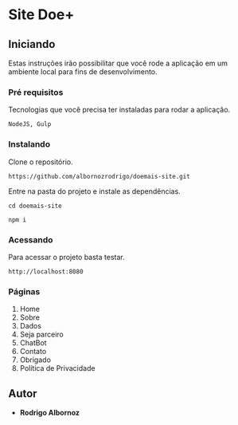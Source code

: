 
# Site Doe+

## Iniciando

Estas instruções irão possibilitar que você rode a aplicação em um ambiente local para fins de desenvolvimento.

### Pré requisitos

Tecnologias que você precisa ter instaladas para rodar a aplicação.

```
NodeJS, Gulp
```

### Instalando

Clone o repositório.

```
https://github.com/albornozrodrigo/doemais-site.git
```

Entre na pasta do projeto e instale as dependências.

```
cd doemais-site
```

```
npm i
```

### Acessando

Para acessar o projeto basta testar.
```
http://localhost:8080
```

### Páginas

1. Home
2. Sobre
3. Dados
4. Seja parceiro
5. ChatBot
6. Contato
7. Obrigado
8. Política de Privacidade

## Autor

*  **Rodrigo Albornoz**

